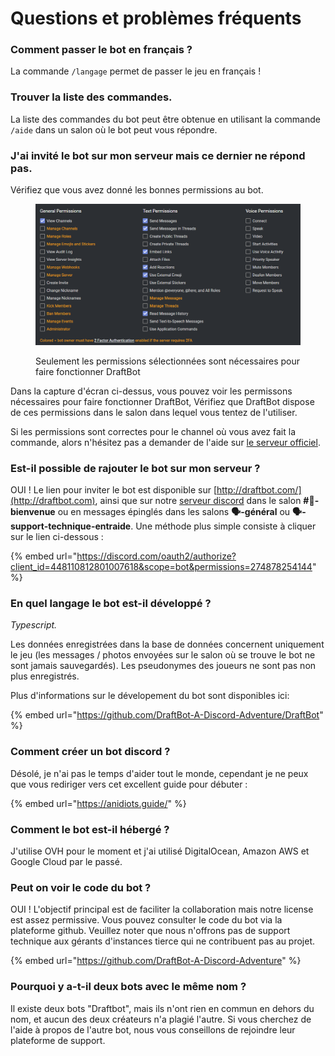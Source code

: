 # Questions et problèmes fréquents

### Comment passer le bot en français ?

La commande `/langage` permet de passer le jeu en français !

### Trouver la liste des commandes.

La liste des commandes du bot peut être obtenue en utilisant la commande `/aide` dans un salon où le bot peut vous répondre.

### J'ai invité le bot sur mon serveur mais ce dernier ne répond pas.

Vérifiez que vous avez donné les bonnes permissions au bot.

<figure><img src="../.gitbook/assets/image (11).png" alt=""><figcaption><p>Seulement les permissions sélectionnées sont nécessaires pour faire fonctionner DraftBot</p></figcaption></figure>

Dans la capture d'écran ci-dessus, vous pouvez voir les permissons nécessaires pour faire fonctionner DraftBot, Vérifiez que DraftBot dispose de ces permissions dans le salon dans lequel vous tentez de l'utiliser.

Si les permissions sont correctes pour le channel où vous avez fait la commande, alors n'hésitez pas a demander de l'aide sur [le serveur officiel](https://discord.com/invite/aJhQy4AtAA).

### **Est-il possible de rajouter le bot sur mon serveur ?**

OUI ! Le lien pour inviter le bot est disponible sur [http://draftbot.com/](http://draftbot.com), ainsi que sur notre [serveur discord](https://discord.gg/aJhQy4AtAA) dans le salon **#👑-bienvenue** ou en messages épinglés dans les salons **🗣-général** ou **🗣-support-technique-entraide**. Une méthode plus simple consiste à cliquer sur le lien ci-dessous :

{% embed url="https://discord.com/oauth2/authorize?client_id=448110812801007618&scope=bot&permissions=274878254144" %}

### **En quel langage le bot est-il développé ?**

_Typescript._

Les données enregistrées dans la base de données concernent uniquement le jeu (les messages / photos envoyées sur le salon où se trouve le bot ne sont jamais sauvegardés). Les pseudonymes des joueurs ne sont pas non plus enregistrés.

Plus d'informations sur le dévelopement du bot sont disponibles ici:&#x20;

{% embed url="https://github.com/DraftBot-A-Discord-Adventure/DraftBot" %}

### Comment créer un bot discord ?

Désolé, je n'ai pas le temps d'aider tout le monde, cependant je ne peux que vous rediriger vers cet excellent guide pour débuter :

{% embed url="https://anidiots.guide/" %}

### ​Comment le bot est-il hébergé ?

J'utilise OVH pour le moment et j'ai utilisé DigitalOcean, Amazon AWS et Google Cloud par le passé.

### **Peut on voir le code du bot ?**

OUI ! L'objectif principal est de faciliter la collaboration mais notre license est assez permissive. Vous pouvez consulter le code du bot via la plateforme github. Veuillez noter que nous n'offrons pas de support technique aux gérants d'instances tierce qui ne contribuent pas au projet.

{% embed url="https://github.com/DraftBot-A-Discord-Adventure" %}

### Pourquoi y a-t-il deux bots avec le même nom ?

Il existe deux bots "Draftbot", mais ils n'ont rien en commun en dehors du nom, et aucun des deux créateurs n'a plagié l'autre. Si vous cherchez de l'aide à propos de l'autre bot, nous vous conseillons de rejoindre leur plateforme de support.

​
